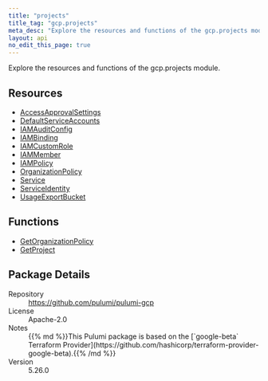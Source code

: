 ```yaml
---
title: "projects"
title_tag: "gcp.projects"
meta_desc: "Explore the resources and functions of the gcp.projects module."
layout: api
no_edit_this_page: true
---
```


<!-- WARNING: this file was generated by Pulumi Docs Generator. -->
<!-- Do not edit by hand unless you're certain you know what you are doing! -->

Explore the resources and functions of the gcp.projects module.

<h2 id="resources">Resources</h2>
<ul class="api">
    <li><a href="accessapprovalsettings" title="AccessApprovalSettings"><span class="api-symbol api-symbol--resource"></span>AccessApprovalSettings</a></li>
    <li><a href="defaultserviceaccounts" title="DefaultServiceAccounts"><span class="api-symbol api-symbol--resource"></span>DefaultServiceAccounts</a></li>
    <li><a href="iamauditconfig" title="IAMAuditConfig"><span class="api-symbol api-symbol--resource"></span>IAMAuditConfig</a></li>
    <li><a href="iambinding" title="IAMBinding"><span class="api-symbol api-symbol--resource"></span>IAMBinding</a></li>
    <li><a href="iamcustomrole" title="IAMCustomRole"><span class="api-symbol api-symbol--resource"></span>IAMCustomRole</a></li>
    <li><a href="iammember" title="IAMMember"><span class="api-symbol api-symbol--resource"></span>IAMMember</a></li>
    <li><a href="iampolicy" title="IAMPolicy"><span class="api-symbol api-symbol--resource"></span>IAMPolicy</a></li>
    <li><a href="organizationpolicy" title="OrganizationPolicy"><span class="api-symbol api-symbol--resource"></span>OrganizationPolicy</a></li>
    <li><a href="service" title="Service"><span class="api-symbol api-symbol--resource"></span>Service</a></li>
    <li><a href="serviceidentity" title="ServiceIdentity"><span class="api-symbol api-symbol--resource"></span>ServiceIdentity</a></li>
    <li><a href="usageexportbucket" title="UsageExportBucket"><span class="api-symbol api-symbol--resource"></span>UsageExportBucket</a></li>
</ul>

<h2 id="functions">Functions</h2>
<ul class="api">
    <li><a href="getorganizationpolicy" title="GetOrganizationPolicy"><span class="api-symbol api-symbol--function"></span>GetOrganizationPolicy</a></li>
    <li><a href="getproject" title="GetProject"><span class="api-symbol api-symbol--function"></span>GetProject</a></li>
</ul>

<h2 id="package-details">Package Details</h2>
<dl class="package-details">
	<dt>Repository</dt>
	<dd><a href="https://github.com/pulumi/pulumi-gcp">https://github.com/pulumi/pulumi-gcp</a></dd>
	<dt>License</dt>
	<dd>Apache-2.0</dd>
	<dt>Notes</dt>
	<dd>{{% md %}}This Pulumi package is based on the [`google-beta` Terraform Provider](https://github.com/hashicorp/terraform-provider-google-beta).{{% /md %}}</dd>
	<dt>Version</dt>
	<dd>5.26.0</dd>
</dl>

